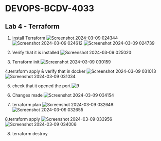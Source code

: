 # DEVOPS-BCDV-4033
## Lab 4 - Terraform
1. Install Terraform
![Screenshot 2024-03-09 024344](https://github.com/anis-vahora/DEVOPS-BCDV-4033/assets/58881736/ce632a55-a368-41b3-982e-5215b2825024)
![Screenshot 2024-03-09 024612](https://github.com/anis-vahora/DEVOPS-BCDV-4033/assets/58881736/9e39f924-9044-43d5-81f5-8e2a46036e13)
![Screenshot 2024-03-09 024739](https://github.com/anis-vahora/DEVOPS-BCDV-4033/assets/58881736/6adf736c-84ea-4f7b-ade8-20bc9e9ac12d)

2. Verify that it is installed
![Screenshot 2024-03-09 025020](https://github.com/anis-vahora/DEVOPS-BCDV-4033/assets/58881736/4b15ec3f-93a6-4aec-865e-df63b6b08e2a)

3. Terraform init
![Screenshot 2024-03-09 030159](https://github.com/anis-vahora/DEVOPS-BCDV-4033/assets/58881736/67b974c6-f6a4-4f51-8b76-2938d9a360ef)

4.terraform apply & verify that in docker
![Screenshot 2024-03-09 031013](https://github.com/anis-vahora/DEVOPS-BCDV-4033/assets/58881736/b2d6a7ae-c21a-4f27-b2dc-5e87fc622179)
![Screenshot 2024-03-09 031034](https://github.com/anis-vahora/DEVOPS-BCDV-4033/assets/58881736/4630c7cd-eb41-4789-9ba9-c16995d68e60)

5. check that it opened the port
![9](https://github.com/anis-vahora/DEVOPS-BCDV-4033/assets/58881736/eeb03cf6-40d0-41c0-914b-12eea553e458)

6. Changes made
![Screenshot 2024-03-09 034154](https://github.com/anis-vahora/DEVOPS-BCDV-4033/assets/58881736/0282aa71-6c5b-4fc0-af34-a7d67933abdf)


8. terraform plan
![Screenshot 2024-03-09 032648](https://github.com/anis-vahora/DEVOPS-BCDV-4033/assets/58881736/17300c41-8d51-4a88-85ba-8a0e6f1298f8)
![Screenshot 2024-03-09 032655](https://github.com/anis-vahora/DEVOPS-BCDV-4033/assets/58881736/bb241a86-28cb-4736-858a-2d1ec73d1fb2)

8.terraform apply
![Screenshot 2024-03-09 033956](https://github.com/anis-vahora/DEVOPS-BCDV-4033/assets/58881736/30aa3932-b4ba-4b12-8b6b-03ec3899f6e7)
![Screenshot 2024-03-09 034006](https://github.com/anis-vahora/DEVOPS-BCDV-4033/assets/58881736/7b183663-3354-4396-8341-ba8deade4cd8)

8. terraform destroy







